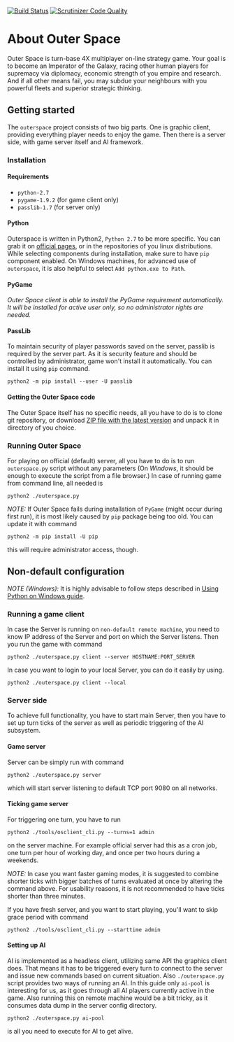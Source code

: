 [![Build Status](https://travis-ci.com/taislin/outerspace.svg?branch=master)](https://travis-ci.com/ospaceteam/outerspace)
[![Scrutinizer Code Quality](https://scrutinizer-ci.com/g/taislin/outerspace/badges/quality-score.png?b=master)](https://scrutinizer-ci.com/g/ospaceteam/outerspace/issues/master)

# About Outer Space

Outer Space is turn-base 4X multiplayer on-line strategy game. Your goal is to become an Imperator of the Galaxy, racing other human players for supremacy via diplomacy, economic strength of you empire and research. And if all other means fail, you may subdue your neighbours with you powerful fleets and superior strategic thinking.

## Getting started
The ```outerspace``` project consists of two big parts. One is graphic client, providing everything player needs to enjoy the game. Then there is a server side, with game server itself and AI framework.

### Installation
#### Requirements
* ```python-2.7```
* ```pygame-1.9.2``` (for game client only)
* ```passlib-1.7``` (for server only)

#### Python
Outerspace is written in Python2, ```Python 2.7``` to be more specific. You can grab it on [official pages](https://www.python.org/downloads/release/python-2713/), or in the repositories of you linux distributions. While selecting components during installation, make sure to have ```pip``` component enabled. On Windows machines, for advanced use of ```outerspace```, it is also helpful to select ```Add python.exe to Path```.

#### PyGame
*Outer Space client is able to install the PyGame requirement automatically. It will be installed  for active user only, so no administrator rights are needed.*

#### PassLib
To maintain security of player passwords saved on the server, passlib is required by the server part. As it is security feature and should be controlled by administrator, game won't install it automatically. You can install it using ```pip``` command.

```
python2 -m pip install --user -U passlib
```

#### Getting the Outer Space code
The Outer Space itself has no specific needs, all you have to do is to clone git repository, or download [ZIP file with the latest version](https://github.com/ospaceteam/outerspace/releases/latest) and unpack it in directory of you choice.

### Running Outer Space

For playing on official (default) server, all you have to do is to run ```outerspace.py``` script without any parameters (On *Windows*, it should be enough to execute the script from a file browser.) In case of running game from command line, all needed is

```
python2 ./outerspace.py
```

*NOTE:* If Outer Space fails during installation of ```PyGame``` (might occur during first run), it is most likely caused by ```pip``` package being too old. You can update it with command

```
python2 -m pip install -U pip
```
this will require administrator access, though.

## Non-default configuration

*NOTE (Windows):* It is highly advisable to follow steps described in [Using Python on Windows guide](https://docs.python.org/2.7/using/windows.html).

### Running a game client
In case the Server is running on ```non-default remote machine```, you need to know IP address of the Server and port on which the Server listens. Then you run the game with command

```
python2 ./outerspace.py client --server HOSTNAME:PORT_SERVER
```

In case you want to login to your local Server, you can do it easily by using.

```
python2 ./outerspace.py client --local
```

### Server side
To achieve full functionality, you have to start main Server, then you have to set up turn ticks of the server as well as periodic triggering of the AI subsystem.

#### Game server
Server can be simply run with command

```
python2 ./outerspace.py server
```
which will start server listening to default TCP port 9080 on all networks.


#### Ticking game server
For triggering one turn, you have to run
```
python2 ./tools/osclient_cli.py --turns=1 admin
```
on the server machine. For example official server had this as a cron job, one turn per hour of working day, and once per two hours during a weekends.

*NOTE:* In case you want faster gaming modes, it is suggested to combine shorter ticks with bigger batches of turns evaluated at once by altering the command above. For usability reasons, it is not recommended to have ticks shorter than three minutes.

If you have fresh server, and you want to start playing, you'll want to skip grace period with command
```
python2 ./tools/osclient_cli.py --starttime admin
```

#### Setting up AI
AI is implemented as a headless client, utilizing same API the graphics client does. That means it has to be triggered every turn to connect to the server and issue new commands based on current situation. Also ```./outerspace.py``` script provides two ways of running an AI. In this guide only ```ai-pool``` is interesting for us, as it goes through all AI players currently active in the game. Also running this on remote machine would be a bit tricky, as it consumes data dump in the server config directory.

```
python2 ./outerspace.py ai-pool
```

is all you need to execute for AI to get alive.


